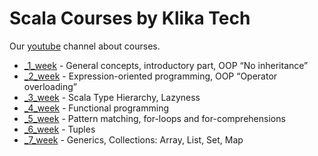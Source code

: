 # Scala Courses by Klika Tech

Our [youtube] channel about courses.

* [_1_week] - General concepts, introductory part, OOP “No inheritance”
* [_2_week] - Expression-oriented programming, OOP “Operator overloading”
* [_3_week] - Scala Type Hierarchy, Lazyness
* [_4_week] - Functional programming
* [_5_week] - Pattern matching, for-loops and for-comprehensions
* [_6_week] - Tuples
* [_7_week] - Generics, Collections: Array, List, Set, Map

[youtube]: <https://www.youtube.com/playlist?list=PLIXocC9C08VThArUgB8GV47wRbg6QBq7l>
[_1_week]: <https://github.com/Klika-Tech/scala-courses/tree/master/src/klikatech/_1_week>
[_2_week]: <https://github.com/Klika-Tech/scala-courses/tree/master/src/klikatech/_2_week>
[_3_week]: <https://github.com/Klika-Tech/scala-courses/tree/master/src/klikatech/_3_week>
[_4_week]: <https://github.com/Klika-Tech/scala-courses/tree/master/src/klikatech/_4_week>
[_5_week]: <https://github.com/Klika-Tech/scala-courses/tree/master/src/klikatech/_5_week>
[_6_week]: <https://github.com/Klika-Tech/scala-courses/tree/master/src/klikatech/_6_week>
[_7_week]: <https://github.com/Klika-Tech/scala-courses/tree/master/src/klikatech/_7_week>
